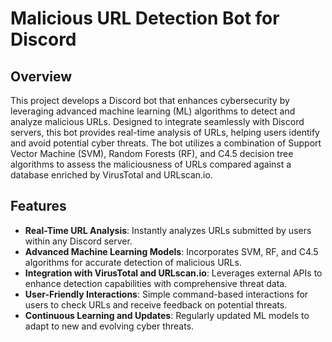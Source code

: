 # Malicious URL Detection Bot for Discord

## Overview
This project develops a Discord bot that enhances cybersecurity by leveraging advanced machine learning (ML) algorithms to detect and analyze malicious URLs. Designed to integrate seamlessly with Discord servers, this bot provides real-time analysis of URLs, helping users identify and avoid potential cyber threats. The bot utilizes a combination of Support Vector Machine (SVM), Random Forests (RF), and C4.5 decision tree algorithms to assess the maliciousness of URLs compared against a database enriched by VirusTotal and URLscan.io.

## Features
- **Real-Time URL Analysis**: Instantly analyzes URLs submitted by users within any Discord server.
- **Advanced Machine Learning Models**: Incorporates SVM, RF, and C4.5 algorithms for accurate detection of malicious URLs.
- **Integration with VirusTotal and URLscan.io**: Leverages external APIs to enhance detection capabilities with comprehensive threat data.
- **User-Friendly Interactions**: Simple command-based interactions for users to check URLs and receive feedback on potential threats.
- **Continuous Learning and Updates**: Regularly updated ML models to adapt to new and evolving cyber threats.
